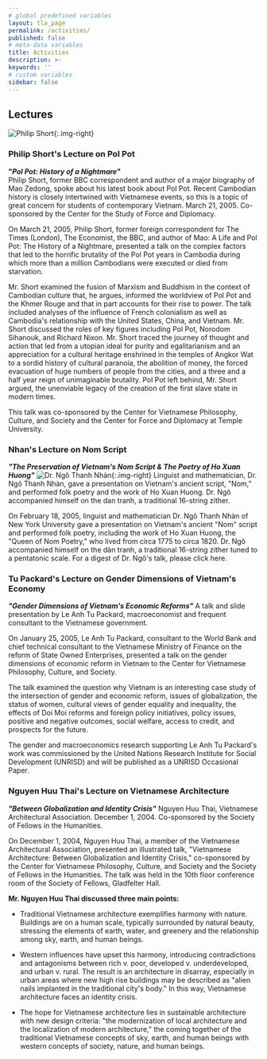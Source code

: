 ```yaml
---
# global predefined variables
layout: tla_page
permalink: /activities/
published: false
# meta-data variables
title: Activities
description: >-
keywords: ''
# custom variables
sidebar: false
---
```

## Lectures 

![Philip Short]({{site.baseurl}}/media/Short2_000.jpg){:.img-right}
### Philip Short's Lecture on Pol Pot<br>
**"_Pol Pot: History of a Nightmare_"**<br>
Philip Short, former BBC correspondent and author of a major biography of Mao Zedong, spoke about his latest book about Pol Pot. Recent Cambodian history is closely intertwined with Vietnamese events, so this is a topic of great concern for students of contemporary Vietnam. March 21, 2005. Co-sponsored by the Center for the Study of Force and Diplomacy.

On March 21, 2005, Philip Short, former foreign correspondent for The Times (London), The Economist, the BBC, and author of Mao: A Life and Pol Pot: The History of a Nightmare, presented a talk on the complex factors that led to the horrific brutality of the Pol Pot years in Cambodia during which more than a million Cambodians were executed or died from starvation.

Mr. Short examined the fusion of Marxism and Buddhism in the context of Cambodian culture that, he argues, informed the worldview of Pol Pot and the Khmer Rouge and that in part accounts for their rise to power. The talk included analyses of the influence of French colonialism as well as Cambodia's relationship with the United States, China, and Vietnam. Mr. Short discussed the roles of key figures including Pol Pot, Norodom Sihanouk, and Richard Nixon. Mr. Short traced the journey of thought and action that led from a utopian ideal for purity and egalitarianism and an appreciation for a cultural heritage enshrined in the temples of Angkor Wat to a sordid history of cultural paranoia, the abolition of money, the forced evacuation of huge numbers of people from the cities, and a three and a half year reign of unimaginable brutality. Pol Pot left behind, Mr. Short argued, the unenviable legacy of the creation of the first slave state in modern times.

This talk was co-sponsored by the Center for Vietnamese Philosophy, Culture, and Society and the Center for Force and Diplomacy at Temple University.

### Nhan's Lecture on Nom Script
**_"The Preservation of Vietnam's Nom Script & The Poetry of Ho Xuan Huong"_**
![Dr. Ngô Thanh Nhàn]({{site.baseurl}}/media/Preservation_Ngo3.jpg){:.img-right}
Linguist and mathematician, Dr. Ngô Thanh Nhàn, gave a presentation on Vietnam's ancient script, "Nom," and performed folk poetry and the work of Ho Xuan Huong. Dr. Ngô accompanied himself on the dan tranh, a traditional 16-string zither.

On February 18, 2005, linguist and mathematician Dr. Ngô Thanh Nhàn of New York University gave a presentation on Vietnam's ancient "Nom" script and performed folk poetry, including the work of Ho Xuan Huong, the "Queen of Nom Poetry," who lived from circa 1775 to circa 1820. Dr. Ngô accompanied himself on the dàn tranh, a traditional 16-string zither tuned to a pentatonic scale. For a digest of Dr. Ngô's talk, please click here.

### Tu Packard's Lecture on Gender Dimensions of Vietnam's Economy
**_"Gender Dimensions of Vietnam's Economic Reforms"_**
A talk and slide presentation by Le Anh Tu Packard, macroeconomist and frequent consultant to the Vietnamese government.

On January 25, 2005, Le Anh Tu Packard, consultant to the World Bank and chief technical consultant to the Vietnamese Ministry of Finance on the reform of State Owned Enterprises, presented a talk on the gender dimensions of economic reform in Vietnam to the Center for Vietnamese Philosophy, Culture, and Society.

The talk examined the question why Vietnam is an interesting case study of the intersection of gender and economic reform, issues of globalization, the status of women, cultural views of gender equality and inequality, the effects of Doi Moi reforms and foreign policy initiatives, policy issues, positive and negative outcomes, social welfare, access to credit, and prospects for the future.

The gender and macroeconomics research supporting Le Anh Tu Packard's work was commissioned by the United Nations Research Institute for Social Development (UNRISD) and will be published as a UNRISD Occasional Paper.

### Nguyen Huu Thai's Lecture on Vietnamese Architecture
**_"Between Globalization and Identity Crisis"_**
Nguyen Huu Thai, Vietnamese Architectural Association. December 1, 2004. Co-sponsored by the Society of Fellows in the Humanities. 

On December 1, 2004, Nguyen Huu Thai, a member of the Vietnamese Architectural Association, presented an illustrated talk, "Vietnamese Architecture: Between Globalization and Identity Crisis," co-sponsored by the Center for Vietnamese Philosophy, Culture, and Society and the Society of Fellows in the Humanities. The talk was held in the 10th floor conference room of the Society of Fellows, Gladfelter Hall.

**Mr. Nguyen Huu Thai discussed three main points:**
- Traditional Vietnamese architecture exemplifies harmony with nature. Buildings are on a human scale, typically surrounded by natural beauty, stressing the elements of earth, water, and greenery and the relationship among sky, earth, and human beings.

- Western influences have upset this harmony, introducing contradictions and antagonisms between rich v. poor, developed v. underdeveloped, and urban v. rural. The result is an architecture in disarray, especially in urban areas where new high rise buildings may be described as "alien nails implanted in the traditional city's body." In this way, Vietnamese architecture faces an identity crisis.

- The hope for Vietnamese architecture lies in sustainable architecture with new design criteria: "the modernization of local architecture and the localization of modern architecture," the coming together of the traditional Vietnamese concepts of sky, earth, and human beings with western concepts of society, nature, and human beings.

